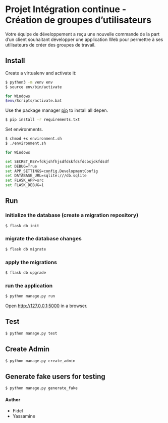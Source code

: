 # Projet Intégration continue - Création de groupes d’utilisateurs

Votre équipe de développement a reçu une nouvelle commande de la part d’un client souhaitant
développer une application Web pour permettre à ses utilisateurs de créer des groupes de travail.

## Install

Create a virtualenv and activate it:

```bash
$ python3 -m venv env
$ source env/bin/activate

for Windows 
$env/Scripts/activate.bat

```

Use the package manager [pip](https://pip.pypa.io/en/stable/) to install all depen.

```bash
$ pip install -r requirements.txt
```

Set environments.

```bash
$ chmod +x environment.sh
$ ./environment.sh

for Windows 

set SECRET_KEY=fdkjshfhjsdfdskfdsfdcbsjdkfdsdf
set DEBUG=True
set APP_SETTINGS=config.DevelopmentConfig
set DATABASE_URL=sqlite:///db.sqlite
set FLASK_APP=src
set FLASK_DEBUG=1

```

## Run

### initialize the database (create a migration repository)

```bash
$ flask db init
```

### migrate the database changes

```bash
$ flask db migrate
```

### apply the migrations

```bash
$ flask db upgrade
```

### run the application

```bash
$ python manage.py run
```

Open http://127.0.0.1:5000 in a browser.

## Test

```bash
$ python manage.py test
```

## Create Admin

```bash
$ python manage.py create_admin
```

## Generate fake users for testing

```bash
$ python manage.py generate_fake
```

#### Author
- Fidel
- Yassamine
